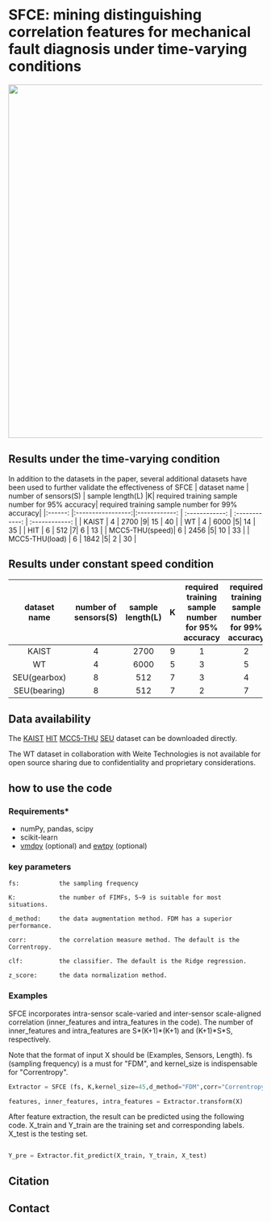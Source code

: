 
# SFCE: mining distinguishing correlation features for mechanical fault diagnosis under time-varying conditions
<div align="center">
<img src="https://github.com/dengqi105/SFCE/blob/main/main.png" width="700" />
</div>



## Results under the time-varying condition
In addition to the datasets in the paper, several additional datasets have been used to further validate the effectiveness of SFCE
| dataset name  	|     number of sensors(S)     	| sample length(L) 	|K| required training sample number for 95% accuracy|  required training sample number for 99% accuracy|
|:------:	  |:-----------------:|:------------:	| :------------:	| :------------:	| :------------:	|
|    KAIST        |     4   	| 2700 	|9| 15	| 40	|
|    WT   	      |     4   	| 6000 	|5| 14	| 35	|
|    HIT   	      |     6   	| 512 	|7| 6	  | 13	|
|  MCC5-THU(speed)|     6   	| 2456 	|5| 10	| 33	|
|  MCC5-THU(load) |     6   	| 1842 	|5| 2   | 30	|

## Results under constant speed condition
| dataset name  	|     number of sensors(S)     	| sample length(L) 	|K| required training sample number for 95% accuracy|  required training sample number for 99% accuracy|
|:------:	    |:-----------------:	|:------------:	| :------------:	| :------------:	| :------------:	|
|    KAIST    |     4   	| 2700 	|9| 1	| 2	|
|    WT   	  |     4   	| 6000 	|5| 3	| 5	|
| SEU(gearbox)|     8   	| 512 	|7| 3	| 4	|
| SEU(bearing)|     8   	| 512 	|7| 2	| 7	|

## Data availability
The [KAIST](https://data.mendeley.com/datasets/vxkj334rzv/7) [HIT](https://github.com/HouLeiHIT/HIT-dataset) [MCC5-THU](https://data.mendeley.com/datasets/p92gj2732w/2) [SEU](https://github.com/cathysiyu/Mechanical-datasets) dataset can be downloaded directly.

The WT dataset in collaboration with Weite Technologies is not available for open source sharing due to confidentiality and proprietary considerations.
## how to use the code
### Requirements\*

* numPy, pandas, scipy
* scikit-learn
* [vmdpy](https://pypi.org/project/vmdpy/) (optional) and [ewtpy](https://pypi.org/project/ewtpy/) (optional)

### key parameters
```
fs:           the sampling frequency

K:            the number of FIMFs, 5~9 is suitable for most situations.

d_method:     the data augmentation method. FDM has a superior performance.

corr:         the correlation measure method. The default is the Correntropy.

clf:          the classifier. The default is the Ridge regression.

z_score:      the data normalization method.
```

### Examples

SFCE incorporates intra-sensor scale-varied  and inter-sensor scale-aligned correlation (inner_features and intra_features in the code). The number of inner_features and intra_features are S\*(K+1)\*(K+1) and (K+1)\*S\*S, respectively.

Note that the format of input X should be (Examples, Sensors, Length).  fs (sampling frequency) is a must for "FDM", and kernel_size is indispensable for "Correntropy". 

```python
Extractor = SFCE (fs, K,kernel_size=45,d_method="FDM",corr="Correntropy",clf="RR",z_score=True)

features, inner_features, intra_features = Extractor.transform(X)
```

After feature extraction, the result can be predicted using the following code.  X_train and Y_train are the training set and corresponding labels.  X_test is the testing set.

```python

Y_pre = Extractor.fit_predict(X_train, Y_train, X_test)
```
## Citation

## Contact
